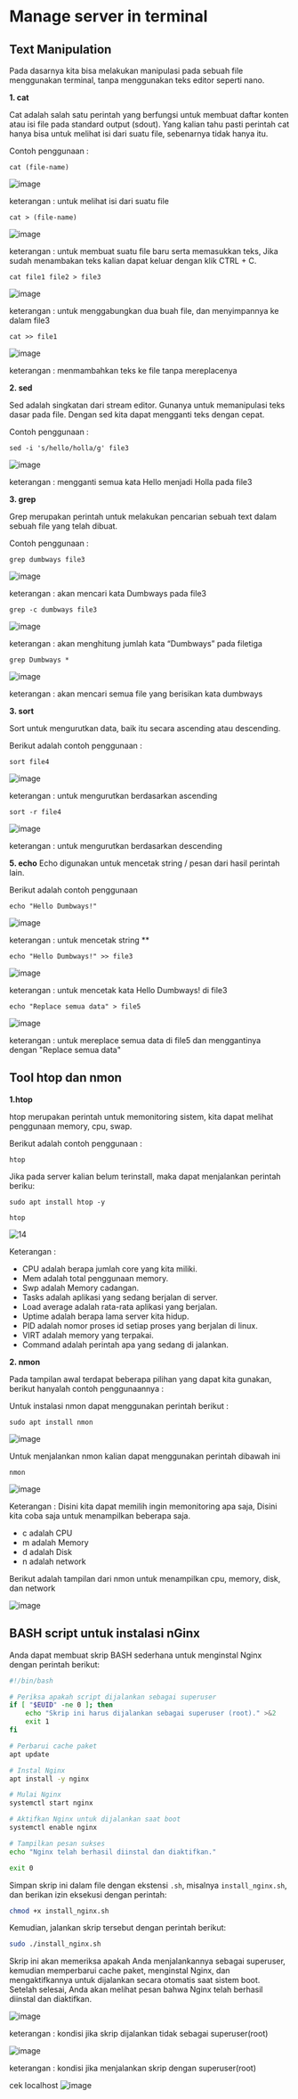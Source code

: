 # Manage server in terminal
## Text Manipulation
Pada dasarnya kita bisa melakukan manipulasi pada sebuah file menggunakan terminal, tanpa menggunakan teks editor seperti nano.

**1. cat**

Cat adalah salah satu perintah yang berfungsi untuk membuat daftar konten atau isi file pada standard output (sdout). Yang kalian tahu pasti perintah cat hanya bisa untuk melihat isi dari suatu file, sebenarnya tidak hanya itu.

Contoh penggunaan :
```
cat (file-name)
```
![image](https://github.com/irwanpanai/devops18-dumbways-irwanpanai/assets/89429810/5ae3c2cc-a329-4a73-9cb6-39739954f9bc)

keterangan : untuk melihat isi dari suatu file

```
cat > (file-name)
```

![image](https://github.com/irwanpanai/devops18-dumbways-irwanpanai/assets/89429810/5a524ae4-cafe-4e95-8b88-f5bbdfb47218)

keterangan : untuk membuat suatu file baru serta memasukkan teks, Jika sudah menambakan teks kalian dapat keluar dengan klik CTRL + C.

```
cat file1 file2 > file3
```

![image](https://github.com/irwanpanai/devops18-dumbways-irwanpanai/assets/89429810/4d003035-d99f-4ed4-8727-c13367bed271)

keterangan : untuk menggabungkan dua buah file, dan menyimpannya ke dalam file3

```
cat >> file1
```

![image](https://github.com/irwanpanai/devops18-dumbways-irwanpanai/assets/89429810/ff7e8753-6d5d-433e-9e3c-f009f394b20e)

keterangan : menmambahkan teks ke file tanpa mereplacenya

**2. sed**

Sed adalah singkatan dari stream editor. Gunanya untuk memanipulasi teks dasar pada file. Dengan sed kita dapat mengganti teks dengan cepat.

Contoh penggunaan :

```
sed -i 's/hello/holla/g' file3
```

![image](https://github.com/irwanpanai/devops18-dumbways-irwanpanai/assets/89429810/65853ea2-f978-4823-9bc8-51e0645b70e0)

keterangan : mengganti semua kata Hello menjadi Holla pada file3

**3. grep**

Grep merupakan perintah untuk melakukan pencarian sebuah text dalam sebuah file yang telah dibuat.

Contoh penggunaan :

```
grep dumbways file3
```

![image](https://github.com/irwanpanai/devops18-dumbways-irwanpanai/assets/89429810/d648c410-9fa2-4577-88ea-fb8117352842)

keterangan : akan mencari kata Dumbways pada file3

```
grep -c dumbways file3
```

![image](https://github.com/irwanpanai/devops18-dumbways-irwanpanai/assets/89429810/6d1aa7da-bf64-4920-b473-9333cd576be4)

keterangan : akan menghitung jumlah kata “Dumbways” pada filetiga

```
grep Dumbways *
```

![image](https://github.com/irwanpanai/devops18-dumbways-irwanpanai/assets/89429810/7eaf89d6-507f-4cda-9b79-f8d3ffc08683)

keterangan : akan mencari semua file yang berisikan kata dumbways

**3. sort**

Sort untuk mengurutkan data, baik itu secara ascending atau descending.

Berikut adalah contoh penggunaan :

```
sort file4
```

![image](https://github.com/irwanpanai/devops18-dumbways-irwanpanai/assets/89429810/67a9a7ca-81a3-46c3-a08e-0041402ed166)

keterangan : untuk mengurutkan berdasarkan ascending

```
sort -r file4
```

![image](https://github.com/irwanpanai/devops18-dumbways-irwanpanai/assets/89429810/936c5d7a-75f1-41cf-bd33-1c6904aceb46)

keterangan : untuk mengurutkan berdasarkan descending

**5. echo**
Echo digunakan untuk mencetak string / pesan dari hasil perintah lain.

Berikut adalah contoh penggunaan

```
echo "Hello Dumbways!"
```

![image](https://github.com/irwanpanai/devops18-dumbways-irwanpanai/assets/89429810/0eeaa73d-3c54-4f85-be31-d70bd6c461ef)

keterangan : untuk mencetak string **

```
echo "Hello Dumbways!" >> file3
```

![image](https://github.com/irwanpanai/devops18-dumbways-irwanpanai/assets/89429810/860031c6-509f-4202-9617-3729f0431e43)

keterangan : untuk mencetak kata Hello Dumbways! di file3

```
echo "Replace semua data" > file5
```

![image](https://github.com/irwanpanai/devops18-dumbways-irwanpanai/assets/89429810/2475e9c1-b223-479b-ae3c-82e10a597080)

keterangan : untuk mereplace semua data di file5 dan menggantinya dengan "Replace semua data"

## Tool htop dan nmon

**1.htop**

htop merupakan perintah untuk memonitoring sistem, kita dapat melihat penggunaan memory, cpu, swap.

Berikut adalah contoh penggunaan :

```
htop
```
Jika pada server kalian belum terinstall, maka dapat menjalankan perintah beriku:
```
sudo apt install htop -y
```
```
htop
```

![14](https://github.com/irwanpanai/devops18-dumbways-irwanpanai/assets/89429810/b156e913-24f4-40b2-8b8c-e917c9ccac52)

Keterangan :

- CPU adalah berapa jumlah core yang kita miliki.
- Mem adalah total penggunaan memory.
- Swp adalah Memory cadangan.
- Tasks adalah aplikasi yang sedang berjalan di server.
- Load average adalah rata-rata aplikasi yang berjalan.
- Uptime adalah berapa lama server kita hidup.
- PID adalah nomor proses id setiap proses yang berjalan di linux.
- VIRT adalah memory yang terpakai.
- Command adalah perintah apa yang sedang di jalankan.

**2. nmon**

Pada tampilan awal terdapat beberapa pilihan yang dapat kita gunakan, berikut hanyalah contoh penggunaannya :

Untuk instalasi nmon dapat menggunakan perintah berikut :

```
sudo apt install nmon
```

![image](https://github.com/irwanpanai/devops18-dumbways-irwanpanai/assets/89429810/12d25569-f56d-4705-bbfb-62602a4a21a0)

Untuk menjalankan nmon kalian dapat menggunakan perintah dibawah ini

```
nmon
```

![image](https://github.com/irwanpanai/devops18-dumbways-irwanpanai/assets/89429810/94010022-9414-43cc-85c1-362f29de73dd)

Keterangan : Disini kita dapat memilih ingin memonitoring apa saja, Disini kita coba saja untuk menampilkan beberapa saja.

- c adalah CPU
- m adalah Memory
- d adalah Disk
- n adalah network

Berikut adalah tampilan dari nmon untuk menampilkan cpu, memory, disk, dan network

![image](https://github.com/irwanpanai/devops18-dumbways-irwanpanai/assets/89429810/268248b7-f052-4874-9fc5-39109a9f4485)

## BASH script untuk instalasi nGinx

Anda dapat membuat skrip BASH sederhana untuk menginstal Nginx dengan perintah berikut:

```bash
#!/bin/bash

# Periksa apakah script dijalankan sebagai superuser
if [ "$EUID" -ne 0 ]; then
    echo "Skrip ini harus dijalankan sebagai superuser (root)." >&2
    exit 1
fi

# Perbarui cache paket
apt update

# Instal Nginx
apt install -y nginx

# Mulai Nginx
systemctl start nginx

# Aktifkan Nginx untuk dijalankan saat boot
systemctl enable nginx

# Tampilkan pesan sukses
echo "Nginx telah berhasil diinstal dan diaktifkan."

exit 0
```

Simpan skrip ini dalam file dengan ekstensi `.sh`, misalnya `install_nginx.sh`, dan berikan izin eksekusi dengan perintah:

```bash
chmod +x install_nginx.sh
```

Kemudian, jalankan skrip tersebut dengan perintah berikut:

```bash
sudo ./install_nginx.sh
```

Skrip ini akan memeriksa apakah Anda menjalankannya sebagai superuser, kemudian memperbarui cache paket, menginstal Nginx, dan mengaktifkannya untuk dijalankan secara otomatis saat sistem boot. Setelah selesai, Anda akan melihat pesan bahwa Nginx telah berhasil diinstal dan diaktifkan.

![image](https://github.com/irwanpanai/devops18-dumbways-irwanpanai/assets/89429810/0d1fa2f1-c714-4686-b651-4edb77f34129)

keterangan : kondisi jika skrip dijalankan tidak sebagai superuser(root)

![image](https://github.com/irwanpanai/devops18-dumbways-irwanpanai/assets/89429810/e5a8c5f7-2744-4c52-acc9-8cf963ae5836)

keterangan : kondisi jika menjalankan skrip dengan superuser(root)

cek localhost
![image](https://github.com/irwanpanai/devops18-dumbways-irwanpanai/assets/89429810/3518dcb1-39d4-4911-9e21-47ebe54815d4)



